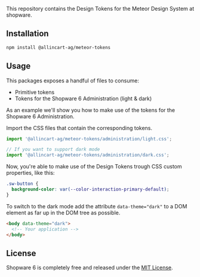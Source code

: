 This repository contains the Design Tokens for the Meteor Design System at shopware.

## Installation

```sh
npm install @allincart-ag/meteor-tokens
```

## Usage

This packages exposes a handful of files to consume:

- Primitive tokens
- Tokens for the Shopware 6 Administration (light & dark)

As an example we'll show you how to make use of the tokens
for the Shopware 6 Administration.

Import the CSS files that contain the corresponding tokens.

```js
import '@allincart-ag/meteor-tokens/administration/light.css';

// If you want to support dark mode
import '@allincart-ag/meteor-tokens/administration/dark.css';
```

Now, you're able to make use of the Design Tokens trough
CSS custom properties, like this:

```css
.sw-button {
  background-color: var(--color-interaction-primary-default);
}
```

To switch to the dark mode add the attribute `data-theme="dark"` to
a DOM element as far up in the DOM tree as possible.

```html
<body data-theme="dark">
  <!-- Your application -->
</body>
```

## License

Shopware 6 is completely free and released under the [MIT License](./LICENSE.md).
